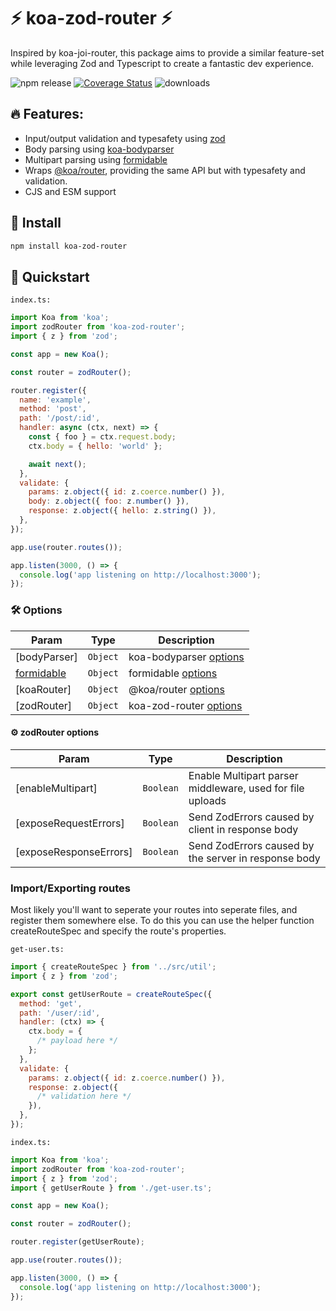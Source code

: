 # ⚡ koa-zod-router ⚡

Inspired by koa-joi-router, this package aims to provide a similar feature-set while leveraging Zod and Typescript to create a fantastic dev experience.

![npm release](https://img.shields.io/npm/v/koa-zod-router?label=latest)
[![Coverage Status](https://coveralls.io/repos/github/JakeFenley/koa-zod-router/badge.svg?branch=main)](https://coveralls.io/github/JakeFenley/koa-zod-router?branch=main)
![downloads](https://img.shields.io/npm/dm/koa-zod-router)

[zod]: https://github.com/colinhacks/zod
[koa-bodyparser]: https://github.com/koajs/bodyparser
[formidable]: https://github.com/node-formidable/formidable
[@koa/router]: https://github.com/koajs/router
## 🔥 Features:

- Input/output validation and typesafety using [zod][]
- Body parsing using [koa-bodyparser][]
- Multipart parsing using [formidable][]
- Wraps [@koa/router][], providing the same API but with typesafety and validation.
- CJS and ESM support

## 🚀 Install

```sh
npm install koa-zod-router
```

## 🚦 Quickstart

`index.ts:`

```js
import Koa from 'koa';
import zodRouter from 'koa-zod-router';
import { z } from 'zod';

const app = new Koa();

const router = zodRouter();

router.register({
  name: 'example',
  method: 'post',
  path: '/post/:id',
  handler: async (ctx, next) => {
    const { foo } = ctx.request.body;
    ctx.body = { hello: 'world' };

    await next();
  },
  validate: {
    params: z.object({ id: z.coerce.number() }),
    body: z.object({ foo: z.number() }),
    response: z.object({ hello: z.string() }),
  },
});

app.use(router.routes());

app.listen(3000, () => {
  console.log('app listening on http://localhost:3000');
});
```

### 🛠️ Options

| Param        | Type                | Description                                                                              |
| ------------ | ------------------- | ---------------------------------------------------------------------------------------- |
| [bodyParser] | <code>Object</code> | koa-bodyparser [options](https://github.com/koajs/bodyparser#options)                    |
| [formidable] | <code>Object</code> | formidable [options](https://github.com/node-formidable/formidable#options)              |
| [koaRouter]  | <code>Object</code> | @koa/router [options](https://github.com/koajs/router/blob/master/API.md#new-routeropts) |
| [zodRouter]  | <code>Object</code> | koa-zod-router [options](#⚙️-zodrouter-options)                                                                   |

#### ⚙️ zodRouter options

| Param                  | Type                 | Description                                               |
| ---------------------- | -------------------- | --------------------------------------------------------- |
| [enableMultipart]      | <code>Boolean</code> | Enable Multipart parser middleware, used for file uploads |
| [exposeRequestErrors]  | <code>Boolean</code> | Send ZodErrors caused by client in response body          |
| [exposeResponseErrors] | <code>Boolean</code> | Send ZodErrors caused by the server in response body      |

### Import/Exporting routes

Most likely you'll want to seperate your routes into seperate files, and register them somewhere else. To do this you can use the helper function createRouteSpec and specify the route's properties.

`get-user.ts:`

```js
import { createRouteSpec } from '../src/util';
import { z } from 'zod';

export const getUserRoute = createRouteSpec({
  method: 'get',
  path: '/user/:id',
  handler: (ctx) => {
    ctx.body = {
      /* payload here */
    };
  },
  validate: {
    params: z.object({ id: z.coerce.number() }),
    response: z.object({
      /* validation here */
    }),
  },
});
```

`index.ts:`

```js
import Koa from 'koa';
import zodRouter from 'koa-zod-router';
import { z } from 'zod';
import { getUserRoute } from './get-user.ts';

const app = new Koa();

const router = zodRouter();

router.register(getUserRoute);

app.use(router.routes());

app.listen(3000, () => {
  console.log('app listening on http://localhost:3000');
});
```